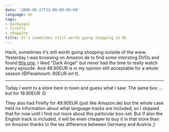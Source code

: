 ```yaml
---
date: '2006-05-27T12:00:00-00:00'
language: en
tags:
- darkangel
- firefly
- shopping
title: It's sometimes still worth going shopping in RL
---
```



Hach, sometimes it's still worth going shopping outside of  the www. Yesterday I was browsing on Amazon.de to find some intersting DVDs and found [this one](http://www.amazon.de/exec/obidos/ASIN/B0009Y2W12/qid=1148737843/sr=8-2/ref=pd_ka_2/302-2731802-9656803). I liked "Dark Angel" but never had the time to really watch every episode. And 49.90EUR is in my opinion still acceptable for a whole season (@Paramount: 80EUR _isn't_). 

-------------------------------



Today I went to a store here in town and guess what I saw: The same box ... but for 19.90EUR :D 



They also had Firefly for 49.90EUR (just like Amazon.de) but the whole case held no information about what language tracks are included, so I skipped that for now until I find out more about this particular box-set. But if also the English track is included, it will be even cheaper to buy it in that store than on Amazon thanks to the tax difference between Germany and Austria ;)